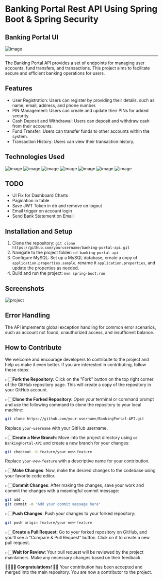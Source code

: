 # Banking Portal Rest API Using Spring Boot & Spring Security

## Banking Portal UI

![image](https://github.com/abhi9720/BankingPortal-API/assets/68281476/237694d9-6e8d-48e8-a7a2-982b9f8ca671)

***

The Banking Portal API provides a set of endpoints for managing user accounts, fund transfers, and transactions. This project aims to facilitate secure and efficient banking operations for users.

## Features

- User Registration: Users can register by providing their details, such as name, email, address, and phone number.
- PIN Management: Users can create and update their PINs for added security.
- Cash Deposit and Withdrawal: Users can deposit and withdraw cash from their accounts.
- Fund Transfer: Users can transfer funds to other accounts within the system.
- Transaction History: Users can view their transaction history.

## Technologies Used

![image](https://github.com/abhi9720/BankingPortal-API/assets/68281476/31896d20-16d9-4fe1-a534-0490841de4b9)
![image](https://github.com/abhi9720/BankingPortal-API/assets/68281476/c09bc4ac-c0ca-4f7c-9c6e-8eb9818eb35b)
![image](https://github.com/abhi9720/BankingPortal-API/assets/68281476/78c75fff-e8a8-49c6-9897-34b08b2c9308)
![image](https://github.com/abhi9720/BankingPortal-API/assets/68281476/3647613e-1d6e-4bc4-98b6-2da5648659f9)
![image](https://github.com/abhi9720/BankingPortal-API/assets/68281476/8a5c0b00-776b-444e-bc24-36fc6bfe4c41)
![image](https://github.com/abhi9720/BankingPortal-API/assets/68281476/b56a7167-6a3a-49a0-8b8a-8a4e3e71a383)
![image](https://github.com/abhi9720/BankingPortal-API/assets/68281476/b5c86e65-cbe8-400a-afeb-895846601da7)

## TODO

- UI Fix for Dashboard Charts
- Pagination in table
- Save JWT Token in db and remove on logout
- Email trigger on account login
- Send Bank Statement on Email

## Installation and Setup

1. Clone the repository: `git clone https://github.com/yourusername/banking-portal-api.git`
2. Navigate to the project folder: `cd banking-portal-api`
3. Configure MySQL: Set up a MySQL database, create a copy of `application.properties.sample`, rename it `application.properties`, and update the properties as needed.
4. Build and run the project: `mvn spring-boot:run`

## Screenshots

![project](https://github.com/abhi9720/BankingPortal-API/assets/68281476/45bca1e0-0af2-4d63-a8d0-efd7b67df6bf)

## Error Handling

The API implements global exception handling for common error scenarios, such as account not found, unauthorized access, and insufficient balance.

## How to Contribute

We welcome and encourage developers to contribute to the project and help us make it even better. If you are interested in contributing, follow these steps:

👉🏻**Fork the Repository**: Click on the "Fork" button on the top right corner of the GitHub repository page. This will create a copy of the repository in your GitHub account.

👉🏻**Clone the Forked Repository**: Open your terminal or command prompt and use the following command to clone the repository to your local machine:

   ```sh
   git clone https://github.com/your-username/BankingPortal-API.git
   ```

   Replace `your-username` with your GitHub username.

👉🏻**Create a New Branch**: Move into the project directory using `cd BankingPortal-API` and create a new branch for your changes:

   ```sh
   git checkout -b feature/your-new-feature
   ```

   Replace `your-new-feature` with a descriptive name for your contribution.

👉🏻**Make Changes**: Now, make the desired changes to the codebase using your favorite code editor.

👉🏻**Commit Changes**: After making the changes, save your work and commit the changes with a meaningful commit message:

   ```sh
   git add .
   git commit -m "Add your commit message here"
   ```

👉🏻**Push Changes**: Push your changes to your forked repository:

   ```sh
   git push origin feature/your-new-feature
   ```

👉🏻**Create a Pull Request**: Go to your forked repository on GitHub, and you'll see a "Compare & Pull Request" button. Click on it to create a new pull request.

👉🏻**Wait for Review**: Your pull request will be reviewed by the project maintainers. Make any necessary changes based on their feedback.

**👏🏻👏🏻 Congratulations! 🎉🎊** Your contribution has been accepted and merged into the main repository. You are now a contributor to the project.
